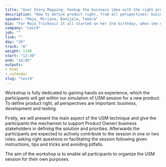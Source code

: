 ```yaml
---
title: "User Story Mapping: hookup the business idea with the right product"
description: "How to define product right, from all perspectives: business, development and testing."
speaker: "Maja, Mirjana, Danijela, Tamara"
bio: "For Maja Tricković it all started on her 3rd birthday, when she made seating arrangements for the guests. Throughout the years, innate organizational skills combined with love towards IT naturally moved her focus to IT project management she has been enjoying ever since. After few years of freelancing, she is now working as a Delivery Manager in Levi9 for more than 4 years. Although passionate about her work in general, she is especially enjoying coaching and supporting people to become the best version of themselves. Mirjana Trobok works as a Delivery Manager at Levi9. Since 2012 she has become passionate about agile way of working and agility itself. She is enthusiastic about sharing her experience and knowledge, which she also does as an active team member of the user group Agile Coaching Serbia. Focus of her interest are people – she is wholeheartedly driven to enable individuals and teams to be high performing. Danijela Petrović is a Software Developer at company Levi9 with enthusiasm for learning and solving problems. She believes in the power of versatility, so besides her greatest passion – programming, she seeks for ways to enhance her soft and leadership skills. She is dedicated to improving her team and development process every day. Tamara Sasić is an enthusiast Test Developer working for Levi9. She sees testing as a playground field where she can investigate about and play with great combination of manual and automated testing. For more than five years she is involved in various projects where she applies gained knowledge and skills about manual and automated testing of GUI and API. Her main passion is constant learning and spreading of acquired knowledge through coaching"
company: "Levi9"
job: ""
link: ""
day: "26"
track: "A"
weight: 1330
start: "13:30"
end: "14:05"
outputs:
- html
- calendar
slug: "levi9"
---
```


Workshop is fully dedicated to gaining hands on experience, which the participants will get within our simulation of USM session for a new product. To define product right, all perspectives are important: business, development and testing.

Firstly, we will present the main aspect of the USM technique and give the participants the mechanism to support Product Owner/ business stakeholders in defining the solution and priorities. Afterwards the participants are expected to actively contribute to the session in one or two roles: asking right questions or facilitating the session following given instructions, tips and tricks and avoiding pitfalls.

The aim of the workshop is to enable all participants to organize the USM session for their own purposes.